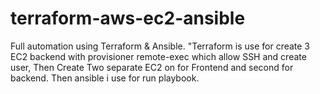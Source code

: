 # terraform-aws-ec2-ansible
Full automation using Terraform &amp; Ansible. "Terraform is use for create 3 EC2 backend with provisioner remote-exec which allow SSH and create user, Then Create Two separate EC2 on for Frontend and second for backend.   Then ansible i use for run playbook.

